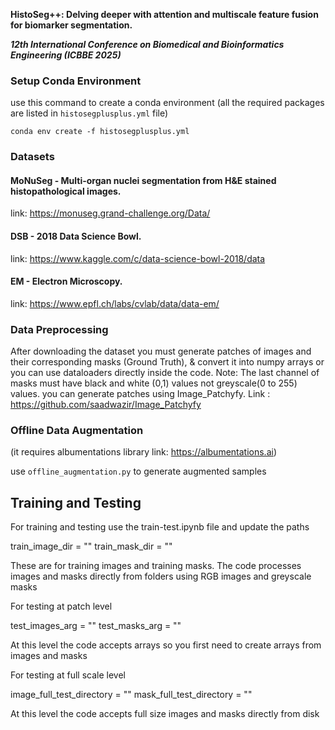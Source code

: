 **HistoSeg++: Delving deeper with attention and multiscale feature fusion for biomarker segmentation.**


***12th International Conference on Biomedical and Bioinformatics Engineering (ICBBE 2025)***


### Setup Conda Environment
use this command to create a conda environment (all the required packages are listed in `histosegplusplus.yml` file)
```
conda env create -f histosegplusplus.yml
```

### Datasets

#### MoNuSeg - Multi-organ nuclei segmentation from H&E stained histopathological images.
link: https://monuseg.grand-challenge.org/Data/

#### DSB - 2018 Data Science Bowl.
link: https://www.kaggle.com/c/data-science-bowl-2018/data

#### EM - Electron Microscopy.
link: https://www.epfl.ch/labs/cvlab/data/data-em/

### Data Preprocessing
After downloading the dataset you must generate patches of images and their corresponding masks (Ground Truth), & convert it into numpy arrays or you can use dataloaders directly inside the code. Note: The last channel of masks must have black and white (0,1) values not greyscale(0 to 255) values. 
you can generate patches using Image_Patchyfy. Link : https://github.com/saadwazir/Image_Patchyfy

### Offline Data Augmentation
(it requires albumentations library link: https://albumentations.ai)

use `offline_augmentation.py` to generate augmented samples


## Training and Testing

For training and testing use the train-test.ipynb file and update the paths

train_image_dir = ""
train_mask_dir = ""

These are for training images and training masks. The code processes images and masks directly from folders using RGB images and greyscale masks

For testing at patch level

test_images_arg = ""
test_masks_arg = ""

At this level the code accepts arrays so you first need to create arrays from images and masks

For testing at full scale level

image_full_test_directory = ""
mask_full_test_directory = ""

At this level the code accepts full size images and masks directly from disk
